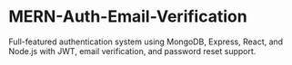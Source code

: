 # MERN-Auth-Email-Verification
Full-featured authentication system using MongoDB, Express, React, and Node.js with JWT, email verification, and password reset support.
